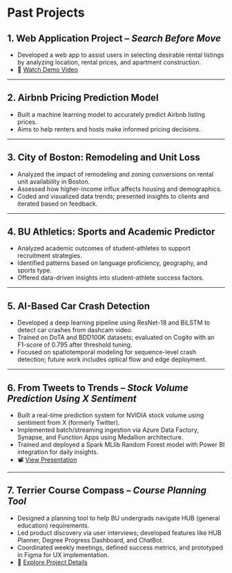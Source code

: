 # Past Projects

## 1. Web Application Project – *Search Before Move*
- Developed a web app to assist users in selecting desirable rental listings by analyzing location, rental prices, and apartment construction.
- 🎥 [Watch Demo Video](https://drive.google.com/file/d/1OQLlO7F7nGR23g-Rr5DzrSOb3-uoNcdY/view?usp=sharing)

---

## 2. Airbnb Pricing Prediction Model
- Built a machine learning model to accurately predict Airbnb listing prices.
- Aims to help renters and hosts make informed pricing decisions.

---

## 3. City of Boston: Remodeling and Unit Loss
- Analyzed the impact of remodeling and zoning conversions on rental unit availability in Boston.
- Assessed how higher-income influx affects housing and demographics.
- Coded and visualized data trends; presented insights to clients and iterated based on feedback.

---

## 4. BU Athletics: Sports and Academic Predictor
- Analyzed academic outcomes of student-athletes to support recruitment strategies.
- Identified patterns based on language proficiency, geography, and sports type.
- Offered data-driven insights into student-athlete success factors.

---

## 5. AI-Based Car Crash Detection
- Developed a deep learning pipeline using ResNet-18 and BiLSTM to detect car crashes from dashcam video.
- Trained on DoTA and BDD100K datasets; evaluated on Cogito with an F1-score of 0.795 after threshold tuning.
- Focused on spatiotemporal modeling for sequence-level crash detection; future work includes optical flow and edge deployment.

---

## 6. From Tweets to Trends – *Stock Volume Prediction Using X Sentiment*
- Built a real-time prediction system for NVIDIA stock volume using sentiment from X (formerly Twitter).
- Implemented batch/streaming ingestion via Azure Data Factory, Synapse, and Function Apps using Medallion architecture.
- Trained and deployed a Spark MLlib Random Forest model with Power BI integration for daily insights.
- 📽️ [View Presentation](https://drive.google.com/file/d/1x9XrzPRsfegI0rq35ZegNG-mD-DqZvJP/view?usp=sharing)

---

## 7. Terrier Course Compass – *Course Planning Tool*
- Designed a planning tool to help BU undergrads navigate HUB (general education) requirements.
- Led product discovery via user interviews; developed features like HUB Planner, Degree Progress Dashboard, and ChatBot.
- Coordinated weekly meetings, defined success metrics, and prototyped in Figma for UX implementation.
- 📁 [Explore Project Details](https://drive.google.com/drive/folders/1VS13Bb3e15YKe_lvbpIpnmRTCB6Vdhud?usp=sharing)

